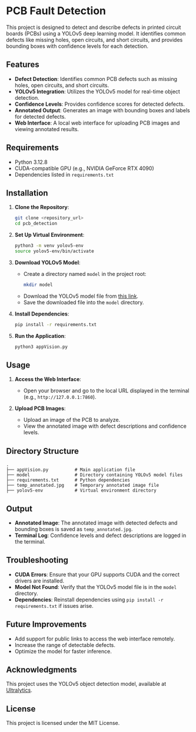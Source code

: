 # PCB Fault Detection

This project is designed to detect and describe defects in printed circuit boards (PCBs) using a YOLOv5 deep learning model. It identifies common defects like missing holes, open circuits, and short circuits, and provides bounding boxes with confidence levels for each detection.

## Features
- **Defect Detection**: Identifies common PCB defects such as missing holes, open circuits, and short circuits.
- **YOLOv5 Integration**: Utilizes the YOLOv5 model for real-time object detection.
- **Confidence Levels**: Provides confidence scores for detected defects.
- **Annotated Output**: Generates an image with bounding boxes and labels for detected defects.
- **Web Interface**: A local web interface for uploading PCB images and viewing annotated results.

## Requirements
- Python 3.12.8
- CUDA-compatible GPU (e.g., NVIDIA GeForce RTX 4090)
- Dependencies listed in `requirements.txt`

## Installation

1. **Clone the Repository**:
   ```bash
   git clone <repository_url>
   cd pcb_detection
   ```

2. **Set Up Virtual Environment**:
   ```bash
   python3 -m venv yolov5-env
   source yolov5-env/bin/activate
   ```

3. **Download YOLOv5 Model**:
   - Create a directory named `model` in the project root:
     ```bash
     mkdir model
     ```
   - Download the YOLOv5 model file from [this link](https://drive.google.com/file/d/11aHyIGWX5vh7KMdntEYJj2maC_JihyTC/view?usp=drive_link).
   - Save the downloaded file into the `model` directory.

4. **Install Dependencies**:
   ```bash
   pip install -r requirements.txt
   ```

5. **Run the Application**:
   ```bash
   python3 appVision.py
   ```

## Usage

1. **Access the Web Interface**:
   - Open your browser and go to the local URL displayed in the terminal (e.g., `http://127.0.0.1:7860`).

2. **Upload PCB Images**:
   - Upload an image of the PCB to analyze.
   - View the annotated image with defect descriptions and confidence levels.

## Directory Structure
```
.
├── appVision.py          # Main application file
├── model                 # Directory containing YOLOv5 model files
├── requirements.txt      # Python dependencies
├── temp_annotated.jpg    # Temporary annotated image file
├── yolov5-env            # Virtual environment directory
```

## Output
- **Annotated Image**: The annotated image with detected defects and bounding boxes is saved as `temp_annotated.jpg`.
- **Terminal Log**: Confidence levels and defect descriptions are logged in the terminal.

## Troubleshooting
- **CUDA Errors**: Ensure that your GPU supports CUDA and the correct drivers are installed.
- **Model Not Found**: Verify that the YOLOv5 model file is in the `model` directory.
- **Dependencies**: Reinstall dependencies using `pip install -r requirements.txt` if issues arise.

## Future Improvements
- Add support for public links to access the web interface remotely.
- Increase the range of detectable defects.
- Optimize the model for faster inference.

## Acknowledgments
This project uses the YOLOv5 object detection model, available at [Ultralytics](https://github.com/ultralytics/yolov5).

## License
This project is licensed under the MIT License.

